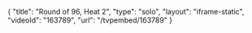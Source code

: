 {
    "title": "Round of 96, Heat 2",
    "type": "solo",
    "layout": "iframe-static",
    "videoId": "163789",
    "url": "\/tvpembed\/163789"
}